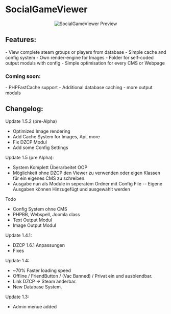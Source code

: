 SocialGameViewer
=====================
<p align="center">
  <img src="https://raw.githubusercontent.com/Tune389/Allround-SocialGameViewer/master/info/preview.png" alt="SocialGameViewer Preview"/>
</p>

<h2>Features:</h2>
- View complete steam groups or players from database
- Simple cache and config system
- Own render-engine for Images
- Folder for self-coded output moduls with config
- Simple optimisation for every CMS or Webpage

<h3>Coming soon:</h3>
- PHPFastCache support
- Additional database caching
- more output moduls

<h2>Changelog:</h2>

Update 1.5.2 (pre-Alpha)
- Optimized Image rendering
- Add Cache System for Images, Api, more
- Fix DZCP Modul
- Add some Config Settings

Update 1.5 (pre Alpha):
- System Komplett Überarbeitet OOP
- Möglichkeit ohne DZCP den Viewer zu verwenden oder eigen Klassen für ein eigenes CMS zu schreiben.
- Ausgabe nun als Module in seperatem Ordner mit Config File
-- Eigene Ausgaben können Hinzugefügt und ausgewählt werden

Todo
- Config System ohne CMS
- PHPBB, Webspell, Joomla class
- Text Output Modul
- Image Output Modul

Update 1.4.1:
- DZCP 1.6.1 Anpassungen
- Fixes

Update 1.4:
- ~70% Faster loading speed
- Offline / FriendButton / (Vac Banned) / Privat ein und ausblendbar.
- Link DZCP -> Steam änderbar.
- New Database System.

Update 1.3:
- Admin menue added
